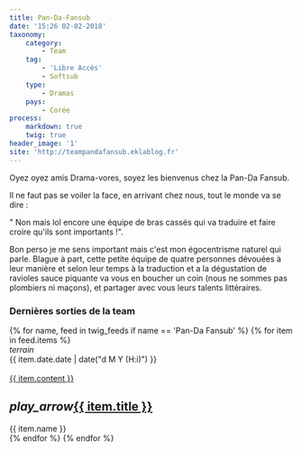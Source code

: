 ```yaml
---
title: Pan-Da-Fansub
date: '15:26 02-02-2018'
taxonomy:
    category:
        - Team
    tag:
        - 'Libre Accès'
        - Softsub
    type:
        - Dramas
    pays:
        - Corée
process:
    markdown: true
    twig: true
header_image: '1'
site: 'http://teampandafansub.eklablog.fr'
---
```


Oyez oyez amis Drama-vores, soyez les bienvenus chez la Pan-Da Fansub.

Il ne faut pas se voiler la face, en arrivant chez nous, tout le monde va se dire :

" Non mais lol encore une équipe de bras cassés qui va traduire et faire croire qu'ils sont importants !".

Bon perso je me sens important mais c'est mon égocentrisme naturel qui parle. Blague à part, cette petite équipe de quatre personnes dévouées à leur manière et selon leur temps à la traduction et a la dégustation de ravioles sauce piquante va vous en boucher un coin (nous ne sommes pas plombiers ni maçons), et partager avec vous leurs talents littéraires.

<div class="gap"></div>
<h3>Dernières sorties de la team</h3>



<div class="row">
{% for name, feed in twig_feeds if name == 'Pan-Da Fansub' %}
{% for item in feed.items %}
<div class="col s12 m6 l4 xl3">
<div class="card">
<span class="top-icon"><i class="material-icons">terrain</i></span>
<div class="rssincl-itemdate">{{ item.date.date | date("d M Y (H:i)") }}</div><br>
<a href="{{ item.url }}" target="_blank"><div class="item-image">{{ item.content }}</div></a>
 <h2 class="truncate"><i class="tiny material-icons">play_arrow</i><a href="{{ item.url }}" target="_blank">{{ item.title }}</a></h2>
<div class="rssincl-itemfeedtitle">{{ item.name }}</div>
</div>
</div>
{% endfor %}
{% endfor %}
</div>